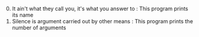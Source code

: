0. It ain't what they call you, it's what you answer to : This program prints its name 
1. Silence is argument carried out by other means : This program prints the number of arguments

